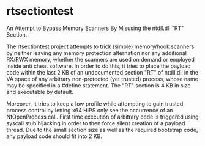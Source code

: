 # rtsectiontest
An Attempt to Bypass Memory Scanners By Misusing the ntdll.dll "RT" Section.

The rtsectiontest project attempts to trick (simple) memory/hook scanners by neither leaving any memory protection alternation nor any additional RX/RWX memory, whether the scanners are used on demand or employed inside anti cheat software.
In order to do this, it tries to place the payload code within the last 2 KB of an undocumented section "RT" of ntdll.dll in the VA space of any arbitrary non-protected (yet trusted) process, whose name may be specified in a #define statement.
The "RT" section is 4 KB in size and executable by default.

Moreover, it tries to keep a low profile while attempting to gain trusted process control by letting x64 HIPS only see the occurrence of an NtOpenProcess call.
First time execution of arbitrary code is triggered using syscall stub hijacking in order to then force silent creation of a payload thread.
Due to the small section size as well as the required bootstrap code, any payload code should fit into 2 KB.
